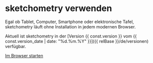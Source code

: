 # sketchometry verwenden

Egal ob Tablet, Computer, Smartphone oder elektronische Tafel, sketchometry läuft ohne Installation in jedem modernen Browser.

Aktuell ist sketchometry in der [Version {{ const.version }} vom {{ const.version_date | date: "%d.%m.%Y" }}]({{ relBase }}/de/versionen) verfügbar.

<a type="button" href="{{ const.url.start }}" target="_blank">
<span class="sketcho sketcho-compass-cursor"></span>
<span>Im Browser starten</span>
</a>